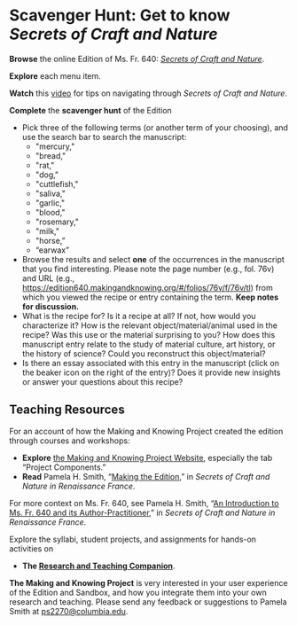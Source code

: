 # Scavenger Hunt: Get to know *Secrets of Craft and Nature*

**Browse** the online Edition of Ms. Fr. 640: [*Secrets of Craft and Nature*](https://edition640.makingandknowing.org).

**Explore** each menu item.

**Watch** this [video](https://vimeo.com/998222542) for tips on navigating through _Secrets of Craft and Nature_.

**Complete** the **scavenger hunt** of the Edition
- Pick three of the following terms (or another term of your choosing), and use the search bar to search the manuscript: 
     - "mercury," 
     - "bread," 
     - "rat," 
     - "dog," 
     - "cuttlefish," 
     - "saliva," 
     - "garlic," 
     - "blood," 
     - "rosemary," 
     - "milk," 
     - "horse,” 
     - “earwax”
- Browse the results and select **one** of the occurrences in the manuscript that you find interesting. Please note the page number (e.g., fol. 76v) and URL (e.g., <https://edition640.makingandknowing.org/#/folios/76v/f/76v/tl>) from which you viewed the recipe or entry containing the term. **Keep notes for discussion.**
 - What is the recipe for? Is it a recipe at all? If not, how would you characterize it? How is the relevant object/material/animal used in the recipe? Was this use or the material surprising to you? How does this manuscript entry relate to the study of material culture, art history, or the history of science? Could you reconstruct this object/material?
- Is there an essay associated with this entry in the manuscript (click on the beaker icon on the right of the entry)? Does it provide new insights or answer your questions about this recipe?

## Teaching Resources

For an account of how the Making and Knowing Project created the edition through courses and workshops:
- **Explore** [the Making and Knowing Project Website](http://www.makingandknowing.org/), especially the tab “Project Components.”
- **Read** Pamela H. Smith, “[Making the Edition](https://edition640.makingandknowing.org/#/essays/ann_329_ie_19),” in *Secrets of Craft and Nature in Renaissance France*.

For more context on Ms. Fr. 640, see Pamela H. Smith, “[An Introduction to Ms. Fr. 640 and its Author-Practitioner](https://edition640.makingandknowing.org/#/essays/ann_300_ie_19),” in *Secrets of Craft and Nature in Renaissance France*.

Explore the syllabi, student projects, and assignments for hands-on activities on
- **The [Research and Teaching Companion](https://teaching640.makingandknowing.org/)**.

**The Making and Knowing Project** is very interested in your user experience of the Edition and Sandbox, and how you integrate them into your own research and teaching. Please send any feedback or suggestions to Pamela Smith at <ps2270@columbia.edu>.
